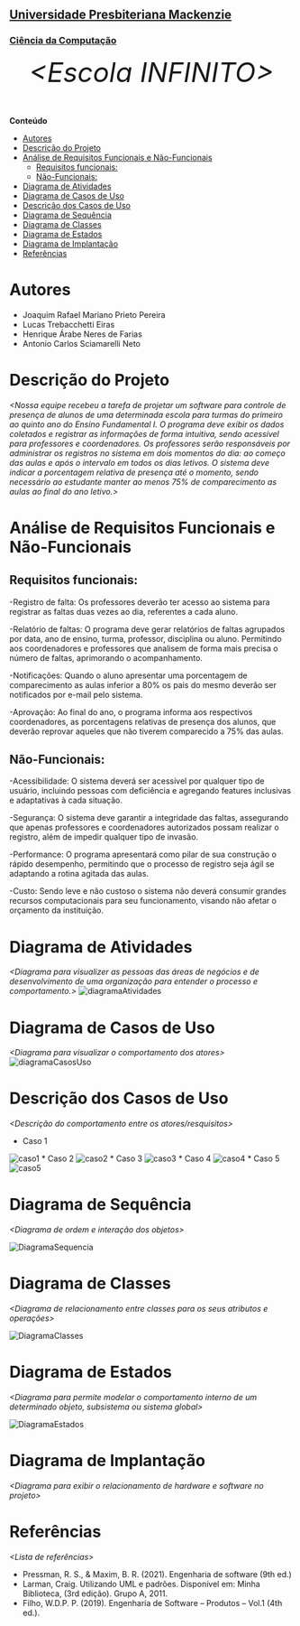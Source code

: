 <h2><a href= "https://www.mackenzie.br">Universidade Presbiteriana Mackenzie</a></h2>
<h3><a href= "https://www.mackenzie.br/graduacao/sao-paulo-higienopolis/ciencia-da-computacao">Ciência da Computação</a></h3>


<font size="+12"><center>
*&lt;Escola INFINITO&gt;*
</center></font>


**Conteúdo**

- [Autores](#autores)
- [Descrição do Projeto](#descrição-do-projeto)
- [Análise de Requisitos Funcionais e Não-Funcionais](#análise-de-requisitos-funcionais-e-não-funcionais)
  - [Requisitos funcionais:](#requisitos-funcionais)
  - [Não-Funcionais:](#não-funcionais)
- [Diagrama de Atividades](#diagrama-de-atividades)
- [Diagrama de Casos de Uso](#diagrama-de-casos-de-uso)
- [Descrição dos Casos de Uso](#descrição-dos-casos-de-uso)
- [Diagrama de Sequência](#diagrama-de-sequência)
- [Diagrama de Classes](#diagrama-de-classes)
- [Diagrama de Estados](#diagrama-de-estados)
- [Diagrama de Implantação](#diagrama-de-implantação)
- [Referências](#referências)


# Autores

* Joaquim Rafael Mariano Prieto Pereira
* Lucas Trebacchetti Eiras
* Henrique Árabe Neres de Farias
* Antonio Carlos Sciamarelli Neto


# Descrição do Projeto

*&lt;Nossa equipe recebeu a tarefa de projetar um software para controle de presença de alunos de uma determinada escola para turmas do primeiro ao quinto ano do Ensino Fundamental I. O programa deve exibir os dados coletados e registrar as informações de forma intuitiva, sendo acessível para professores e coordenadores. Os professores serão responsáveis por administrar os registros no sistema em dois momentos do dia: ao começo das aulas e após o intervalo em todos os dias letivos. O sistema deve indicar a porcentagem relativa de presença até o momento, sendo necessário ao estudante manter ao menos 75% de comparecimento as aulas ao final do ano letivo.&gt;*

# Análise de Requisitos Funcionais e Não-Funcionais
## Requisitos funcionais:

-Registro de falta:
    Os professores deverão ter acesso ao sistema para registrar as faltas duas vezes ao dia, referentes a cada aluno.

-Relatório de faltas:
    O programa deve gerar relatórios de faltas agrupados por data, ano de ensino, turma, professor, disciplina ou aluno. Permitindo aos coordenadores e professores que analisem de forma mais precisa o número de faltas, aprimorando o acompanhamento.

-Notificações:
    Quando o aluno apresentar uma porcentagem de comparecimento as aulas inferior a 80% os pais do mesmo deverão ser notificados por e-mail pelo sistema.

-Aprovação:
    Ao final do ano, o programa informa aos respectivos coordenadores, as porcentagens relativas de presença dos alunos, que deverão reprovar aqueles que não tiverem comparecido a 75% das aulas.

## Não-Funcionais:

-Acessibilidade:
    O sistema deverá ser acessível por qualquer tipo de usuário, incluindo pessoas com deficiência e agregando features inclusivas e adaptativas à cada situação.

-Segurança:
    O sistema deve garantir a integridade das faltas, assegurando que apenas professores e coordenadores autorizados possam realizar o registro, além de impedir qualquer tipo de invasão.

-Performance:
    O programa apresentará como pilar de sua construção o rápido desempenho, permitindo que o processo de registro seja ágil se adaptando a rotina agitada das aulas.

-Custo:
    Sendo leve e não custoso o sistema não deverá consumir grandes recursos computacionais para seu funcionamento, visando não afetar o orçamento da instituição.

# Diagrama de Atividades

*&lt;Diagrama para visualizer as pessoas das áreas de negócios e de desenvolvimento de uma organização para entender o processo e comportamento.&gt;*
<img src="https://i.imgur.com/GPHT5LG.png" alt="diagramaAtividades">

# Diagrama de Casos de Uso

*&lt;Diagrama para visualizar o comportamento dos atores&gt;*
<img src="https://i.imgur.com/XhUbdgA.png" alt="diagramaCasosUso">

# Descrição dos Casos de Uso

*&lt;Descrição do comportamento entre os atores/resquisitos&gt;*

* Caso 1
<img src="https://i.imgur.com/pDJlMYc.png" alt="caso1">
* Caso 2
<img src="https://i.imgur.com/s1ixQz2.png" alt="caso2">
* Caso 3
<img src="https://i.imgur.com/ukIx76q.png" alt="caso3">
* Caso 4
<img src="https://i.imgur.com/pjKr6q1.png" alt="caso4">
* Caso 5
<img src="https://i.imgur.com/kmjTgSS.png" alt="caso5">


# Diagrama de Sequência

*&lt;Diagrama de ordem e interação dos objetos&gt;*

<img src ="https://i.imgur.com/0yGezZu.png" alt="DiagramaSequencia">

# Diagrama de Classes

*&lt;Diagrama de relacionamento entre classes para os seus atributos e operações&gt;*

<img src ="https://i.imgur.com/ZTZetuh.png" alt="DiagramaClasses">

# Diagrama de Estados

*&lt;Diagrama para permite modelar o comportamento interno de um determinado objeto, subsistema ou sistema global&gt;*

<img src ="https://i.imgur.com/QURJOxb.png" alt="DiagramaEstados">

# Diagrama de Implantação

*&lt;Diagrama para exibir o relacionamento de hardware e software no projeto&gt;*

# Referências

*&lt;Lista de referências&gt;*

- Pressman, R. S., & Maxim, B. R. (2021). Engenharia de software (9th ed.)
- Larman, Craig. Utilizando UML e padrões. Disponível em: Minha Biblioteca, (3rd edição). Grupo A, 2011.
- Filho, W.D.P. P. (2019). Engenharia de Software – Produtos – Vol.1 (4th ed.).